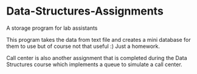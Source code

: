 # Data-Structures-Assignments
A storage program for lab assistants

This program takes the data from text file and creates a mini database for them to use but of course not that useful :) Just a homework.

Call center is also another assignment that is completed during the Data Structures course which implements a queue to simulate a call center.
